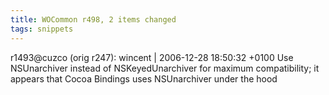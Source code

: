 ```yaml
---
title: WOCommon r498, 2 items changed
tags: snippets
---
```


r1493@cuzco (orig r247): wincent | 2006-12-28 18:50:32 +0100 Use NSUnarchiver instead of NSKeyedUnarchiver for maximum compatibility; it appears that Cocoa Bindings uses NSUnarchiver under the hood
